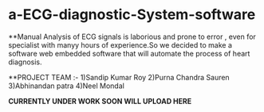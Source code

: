 # a-ECG-diagnostic-System-software
**Manual Analysis of ECG signals is laborious and prone to error , even for specialist with manyy hours of experience.So we decided to make a software web embedded software 
that will automate the process of heart diagnosis.

**PROJECT TEAM :-
1)Sandip Kumar Roy 
2)Purna Chandra Sauren
3)Abhinandan patra
4)Neel Mondal

**CURRENTLY UNDER WORK SOON WILL UPLOAD HERE**
